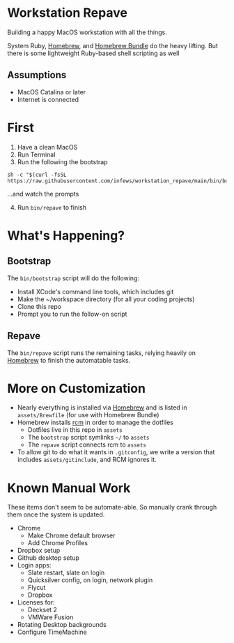 # Workstation Repave

Building a happy MacOS workstation with all the things.

System Ruby, [Homebrew][homebrew], and [Homebrew Bundle][homebrew_bundle] do the heavy lifting. But there is some lightweight Ruby-based shell scripting as well

## Assumptions

- MacOS Catalina or later
- Internet is connected

# First

1. Have a clean MacOS
1. Run Terminal
1. Run the following the bootstrap

```shell script
sh -c "$(curl -fsSL https://raw.githubusercontent.com/infews/workstation_repave/main/bin/bootstrap)"
```
...and watch the prompts

4. Run `bin/repave` to finish

# What's Happening?

## Bootstrap

The `bin/bootstrap` script will do the following:
- Install XCode's command line tools, which includes git
- Make the ~/workspace directory (for all your coding projects)
- Clone this repo
- Prompt you to run the follow-on script

## Repave

The `bin/repave` script runs the remaining tasks, relying heavily on [Homebrew][homebrew] to finish the automatable tasks.

# More on Customization

- Nearly everything is installed via [Homebrew][homebrew] and is listed in `assets/Brewfile` (for use with Homebrew Bundle)
- Homebrew installs [rcm][rcm] in order to manage the dotfiles
  - Dotfiles live in this repo in `assets` 
  - The `bootstrap` script symlinks `~/` to `assets`
  - The `repave` script connects rcm to `assets`
- To allow git to do what it wants in `.gitconfig`, we write a version that includes `assets/gitinclude`, and RCM ignores it.

# Known Manual Work

These items don't seem to be automate-able. So manually crank through them once the system is updated.

- Chrome
  - Make Chrome default browser
  - Add Chrome Profiles
- Dropbox setup
- Github desktop setup
- Login apps:
  - Slate restart, slate on login
  - Quicksilver config, on login, network plugin
  - Flycut
  - Dropbox
- Licenses for:
  - Deckset 2
  - VMWare Fusion  
- Rotating Desktop backgrounds
- Configure TimeMachine

[homebrew]: https://brew.sh/
[homebrew_bundle]: https://github.com/Homebrew/homebrew-bundle
[rcm]: https://github.com/thoughtbot/rcm
